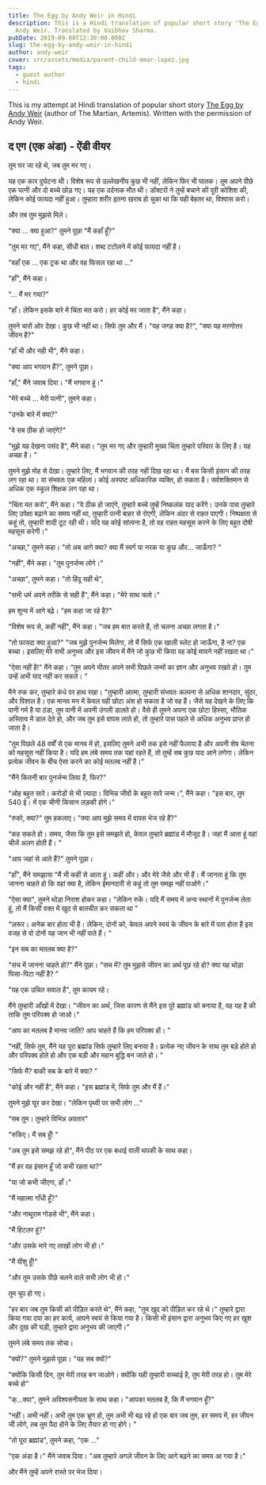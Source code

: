 ```yaml
---
title: The Egg by Andy Weir in Hindi
description: This is a Hindi translation of popular short story 'The Egg' by
  Andy Weir. Translated by Vaibhav Sharma.
pubDate: 2019-09-08T12:30:00.000Z
slug: the-egg-by-andy-weir-in-hindi
author: andy-weir
cover: src/assets/media/parent-child-omar-lopez.jpg
tags:
  - guest author
  - hindi
---
```

This is my attempt at Hindi translation of popular short story [The Egg by Andy Weir](http://www.galactanet.com/oneoff/theegg_mod.html) (author of The Martian, Artemis). Written with the permission of Andy Weir.

## द एग (एक अंडा) - ऐंडी वीयर

तुम घर जा रहे थे, जब तुम मर गए।

यह एक कार दुर्घटना थी। विशेष रूप से उल्लेखनीय कुछ भी नहीं, लेकिन फिर भी घातक। तुम अपने पीछे एक पत्नी और दो बच्चे छोड़ गए। यह एक दर्दनाक मौत थी। डॉक्टरों ने तुम्हें बचाने की पूरी कोशिश की, लेकिन कोई फायदा नहीं हुआ। तुम्हारा शरीर इतना खराब हो चुका था कि यही बेहतर था, विश्वास करो।

और तब तुम मुझसे मिले।

"क्या ... क्या हुआ?" तुमने पूछा "मैं कहाँ हूँ?"

"तुम मर गए", मैंने कहा, सीधी बात। शब्द टटोलने में कोई फायदा नहीं है।

"वहाँ एक ... एक ट्रक था और वह फिसल रहा था ..."

"हाँ", मैंने कहा।

"... मैं मर गया?"

"हाँ। लेकिन इसके बारे में चिंता मत करो। हर कोई मर जाता है”, मैंने कहा।

तुमने चारों ओर देखा। कुछ भी नहीं था। सिर्फ तुम और मैं। "यह जगह क्या है?", "क्या यह मरणोत्तर जीवन है?"

"हाँ भी और नही भी", मैंने कहा।

"क्या आप भगवान हैं?", तुमने पूछा।

"हाँ," मैंने जवाब दिया। "मैं भगवान हूं।"

"मेरे बच्चे ... मेरी पत्नी", तुमने कहा।

"उनके बारे में क्या?"

"वे सब ठीक हो जाएंगे?"

"मुझे यह देखना पसंद है", मैंने कहा। “तुम मर गए और तुम्हारी मुख्य चिंता तुम्हारे परिवार के लिए है। यह अच्छा है। ”

तुमने मुझे मोह से देखा। तुम्हारे लिए, मैं भगवान की तरह नहीं दिख रहा था। मैं बस किसी इंसान की तरह लग रहा था। या संभवतः एक महिला। कोई अस्पष्ट अधिकारिक व्यक्ति, हो सकता है। सर्वशक्तिमान से अधिक एक स्कूल शिक्षक लग रहा था।

"चिंता मत करो", मैंने कहा। "वे ठीक हो जाएंगे, तुम्हारे बच्चे तुम्हें निष्कलंक याद करेंगे। उनके पास तुम्हारे लिए उपेक्षा बढ़ाने का समय नहीं था, तुम्हारी पत्नी बाहर से रोएगी, लेकिन अंदर से राहत पाएगी। निष्पक्षता से कहूं तो, तुम्हारी शादी टूट रही थी। यदि यह कोई सांत्वना है, तो वह राहत महसूस करने के लिए बहुत दोषी महसूस करेगी।"

"अच्छा," तुमने कहा। "तो अब आगे क्या? क्या मैं स्वर्ग या नरक या कुछ और... जाऊँगा? ”

"नहीं", मैंने कहा। "तुम पुनर्जन्म लोगे।"

"अच्छा", तुमने कहा। "तो हिंदू सही थे",

"सभी धर्म अपने तरीके से सही हैं", मैंने कहा। "मेरे साथ चलो।"

हम शून्य में आगे बढ़े। "हम कहा जा रहे है?"

"विशेष रूप से, कहीं नहीं", मैंने कहा। "जब हम बात करते हैं, तो चलना अच्छा लगता है।"

"तो फायदा क्या हुआ?" "जब मुझे पुनर्जन्म मिलेगा, तो मैं सिर्फ एक खाली स्लेट हो जाऊँगा, है ना? एक बच्चा। इसलिए मेरे सभी अनुभव और इस जीवन में मैंने जो कुछ भी किया वह कोई मायने नहीं रखता था।"

"ऐसा नहीं है!" मैंने कहा। “तुम अपने भीतर अपने सभी पिछले जन्मों का ज्ञान और अनुभव रखते हो। तुम उन्हें अभी याद नहीं कर सकते। ”

मैने रुक कर, तुम्हारे कंधे पर हाथ रखा। "तुम्हारी आत्मा, तुम्हारी संभवतः कल्पना से अधिक शानदार, सुंदर, और विशाल है। एक मानव मन में केवल वही छोटा अंश हो सकता है जो वह हैं। जैसे यह देखने के लिए कि पानी गर्म है या ठंडा, तुम पानी में अपनी उंगली डालते हो। वैसे ही तुमने अपना एक छोटा हिस्सा, भौतिक अस्तित्व में डाल देते हो, और जब तुम इसे वापस लाते हो, तो तुम्हारे पास पहले से अधिक अनुभव प्राप्त हो जाता है।

"तुम पिछले 48 वर्षों से एक मानव में हो, इसलिए तुमने अभी तक इसे नहीं फैलाया है और अपनी शेष चेतना को महसूस नहीं किया है। यदि हम लंबे समय तक यहां रहते हैं, तो तुम्हें सब कुछ याद आने लगेगा। लेकिन प्रत्येक जीवन के बीच ऐसा करने का कोई मतलब नहीं है।”

"मैंने कितनी बार पुनर्जन्म लिया हैं, फिर?"

“ओह बहुत सारे। करोडों से भी ज़्यादा। विभिन्न जीवों के बहुत सारे जन्म।”, मैंने कहा। "इस बार, तुम 540 ई। में एक चीनी किसान लड़की होगे।"

"रुको, क्या?" तुम हकलाए। "क्या आप मुझे समय में वापस भेज रहे हैं?"

“कह सकते हो। समय, जैसा कि तुम इसे समझते हो, केवल तुम्हारे ब्रह्मांड में मौजूद है। जहां मैं आता हूं वहां चीजें अलग होती हैं। ”

"आप जहां से आते हैं?" तुमने पूछा।

"हाँ", मैंने समझाया "मैं भी कहीं से आता हूं। कहीं और। और मेरे जैसे और भी हैं। मैं जानता हूं कि तुम जानना चाहते हो कि वहां क्या है, लेकिन ईमानदारी से कहूं तो तुम समझ नहीं पाओगे।”

"ऐसा क्या", तुमने थोड़ा निराश होकर कहा। "लेकिन रुकें। यदि मैं समय में अन्य स्थानों में पुनर्जन्म लेता हूं, तो मैं किसी वक्त में खुद से बातचीत कर सकता था ”

"ज़रूर। अनेक बार होता भी है। लेकिन, दोनों को, केवल अपने स्वयं के जीवन के बारे में पता होता है इस वजह से वो दोनों  यह जान भी नहीं पाते हैं। "

"इन सब का मतलब क्या है?"

"सच में जानना चाहते हो?" मैंने पूछा। "सच में? तुम मुझसे जीवन का अर्थ पूछ रहे हो? क्या यह थोड़ा घिसा-पिटा नहीं है? ”

"यह एक उचित सवाल है", तुम कायम रहे।

मैंने तुम्हारी आँखों में देखा। "जीवन का अर्थ, जिस कारण से मैंने इस पूरे ब्रह्मांड को बनाया है, वह यह है की ताकि तुम परिपक्व हो जाओ।"

“आप का मतलब है मानव जाति? आप चाहते हैं कि हम परिपक्व हों। ”

"नहीं, सिर्फ तुम, मैंने यह पूरा ब्रह्मांड सिर्फ तुम्हारे लिए बनाया है। प्रत्येक नए जीवन के साथ तुम बड़े होते हो और परिपक्व होते हो और एक बड़ी और महान बुद्धि बन जाते हो। "

"सिर्फ मैं? बाकी सब के बारे में क्या? ”

"कोई और नहीं है", मैंने कहा। "इस ब्रह्मांड में, सिर्फ तुम और मैं हैं।"

तुमने मुझे घूर कर देखा। "लेकिन पृथ्वी पर सभी लोग ..."

“सब तुम। तुम्हारे विभिन्न अवतार”

"रुकिए। मैं सब हूँ! "

"अब तुम इसे समझ रहे हो", मैंने पीठ पर एक बधाई वाली थपकी के साथ कहा।

"मैं हर वह इंसान हूँ जो कभी रहता था?"

"या जो कभी जीएगा, हाँ।"

"मैं महात्मा गाँधी हूँ?"

"और नाथूराम गोडसे भी", मैंने कहा।

"मैं हिटलर हूं?"

"और उसके मारे गए लाखों लोग भी हो।"

"मैं यीशु हूँ!"

"और तुम उसके पीछे चलने वाले सभी लोग भी हो।"

तुम चुप हो गए।

"हर बार जब तुम किसी को पीड़ित करते थे", मैंने कहा, "तुम खुद को पीड़ित कर रहे थे।" तुम्हारे द्वारा किया गया दया का हर कार्य, आपने स्वयं से किया गया है। किसी भी इंसान द्वारा अनुभव किए गए हर खुश और दुख की घड़ी, तुम्हारे द्वारा अनुभव की जाएगी।”

तुमने लंबे समय तक सोचा।

"क्यों?" तुमने मुझसे पूछा। "यह सब क्यों?"

"क्योंकि किसी दिन, तुम मेरी तरह बन जाओगे। क्योंकि यही तुम्हारी सच्चाई है, तुम मेरी तरह हो। तुम मेरे बच्चे हो"

"क्...क्या", तुमने अविश्वसनीयता के साथ कहा। "आपका मतलब है, कि मैं भगवान हूँ?"

"नहीं। अभी नहीं। अभी तुम एक भ्रूण हो, तुम अभी भी बढ़ रहे हो एक बार जब तुम, हर समय में, हर जीवन जी लोगे, तब तुम पैदा होने के लिए तैयार हो गए होगे। ”

"तो पूरा ब्रह्मांड", तुमने कहा, "एक ..."

"एक अंडा है।" मैंने जवाब दिया। "अब तुम्हारे अगले जीवन के लिए आगे बढ़ने का समय आ गया है।"

और मैंने तुम्हें अपने रास्ते पर भेज दिया।
